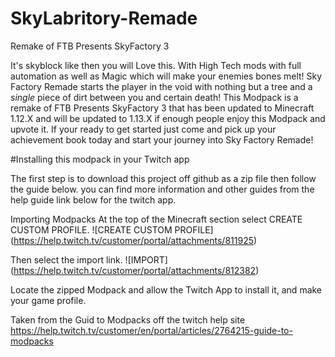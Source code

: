 # SkyLabritory-Remade
Remake of FTB Presents SkyFactory 3 

It's skyblock like then you will Love this. With High Tech mods with full automation as well as Magic which will make your enemies bones melt! Sky Factory Remade starts the player in the void with nothing but a tree and a *single* piece of dirt between you and certain death! This Modpack is a remake of FTB Presents SkyFactory 3 that has been updated to Minecraft 1.12.X and will be updated to 1.13.X if enough people enjoy this Modpack and upvote it. If your ready to get started just come and pick up your achievement book today and start your journey into Sky Factory Remade!


#Installing this modpack in your Twitch app

The first step is to download this project off github as a zip file then follow the guide below.
you can find more information and other guides from the help guide link below for the twitch app.

Importing Modpacks
At the top of the Minecraft section select CREATE CUSTOM PROFILE.
![CREATE CUSTOM PROFILE] (https://help.twitch.tv/customer/portal/attachments/811925)

Then select the import link.
![IMPORT] (https://help.twitch.tv/customer/portal/attachments/812382)

Locate the zipped Modpack and allow the Twitch App to install it, and make your game profile.


Taken from the Guid to Modpacks off the twitch help site
https://help.twitch.tv/customer/en/portal/articles/2764215-guide-to-modpacks
